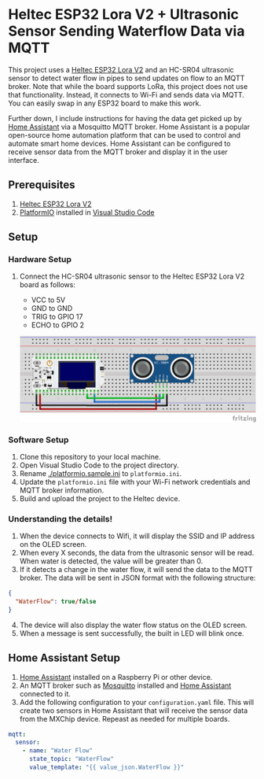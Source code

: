# Heltec ESP32 Lora V2 + Ultrasonic Sensor Sending Waterflow Data via MQTT

This project uses a [Heltec ESP32 Lora V2](https://heltec.org/project/wifi-lora-32v2/) and an HC-SR04 ultrasonic sensor to detect water flow in pipes to send updates on flow to an MQTT broker.  Note that while the board supports LoRa, this project does not use that functionality.  Instead, it connects to Wi-Fi and sends data via MQTT.  You can easily swap in any ESP32 board to make this work.

Further down, I include instructions for having the data get picked up by [Home Assistant](https://www.home-assistant.io/) via a Mosquitto MQTT broker. Home Assistant is a popular open-source home automation platform that can be used to control and automate smart home devices. Home Assistant can be configured to receive sensor data from the MQTT broker and display it in the user interface.

## Prerequisites

1. [Heltec ESP32 Lora V2](https://heltec.org/project/wifi-lora-32v2/)
1. [PlatformIO](https://platformio.org/) installed in [Visual Studio Code](https://code.visualstudio.com/)

## Setup

### Hardware Setup
1. Connect the HC-SR04 ultrasonic sensor to the Heltec ESP32 Lora V2 board as follows:
   - VCC to 5V
   - GND to GND
   - TRIG to GPIO 17
   - ECHO to GPIO 2

   [![Wiring Diagram](./images/Sketch.png)](./images/Sketch.png)

### Software Setup
1. Clone this repository to your local machine.
1. Open Visual Studio Code to the project directory.
1. Rename [./platformio.sample.ini](./platformio.sample.ini) to `platformio.ini`.
1. Update the `platformio.ini` file with your Wi-Fi network credentials and MQTT broker information.
1. Build and upload the project to the Heltec device.


### Understanding the details!

1. When the device connects to Wifi, it will display the SSID and IP address on the OLED screen.
2. When every X seconds, the data from the ultrasonic sensor will be read.  When water is detected, the value will be greater than 0.
3. If it detects a change in the water flow, it will send the data to the MQTT broker.  The data will be sent in JSON format with the following structure:
```json
{
  "WaterFlow": true/false
}
```
4. The device will also display the water flow status on the OLED screen.
5. When a message is sent successfully, the built in LED will blink once.

## Home Assistant Setup

1. [Home Assistant](https://www.home-assistant.io/) installed on a Raspberry Pi or other device.
1. An MQTT broker such as [Mosquitto](https://mosquitto.org/) installed and [Home Assistant](https://www.home-assistant.io/integrations/mqtt#setting-up-a-broker) connected to it.
1. Add the following configuration to your `configuration.yaml` file. This will create two sensors in Home Assistant that will receive the sensor data from the MXChip device.  Repeast as needed for multiple boards.

```yaml
mqtt:
  sensor:
    - name: "Water Flow"
      state_topic: "WaterFlow"
      value_template: "{{ value_json.WaterFlow }}"
```